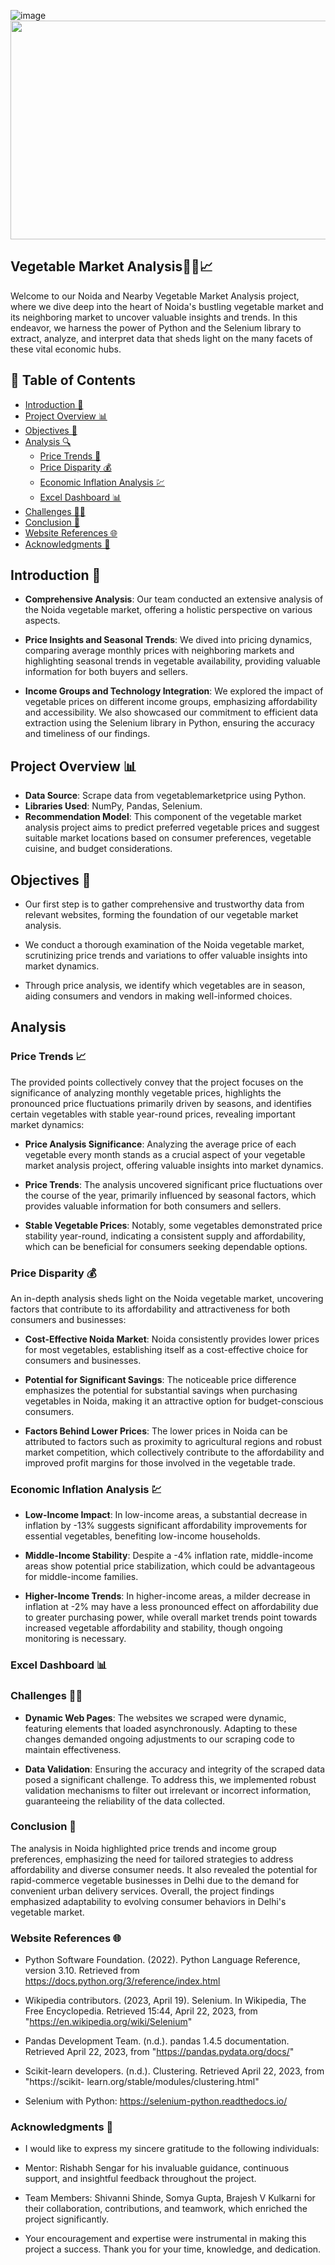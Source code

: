 ![image](https://github.com/Sourabh1129/Vegetable_Market_Analysis/assets/137646963/66249a48-5edc-4df8-ae3f-1b3d579036d6)<img src="https://us.123rf.com/450wm/microone/microone1810/microone181000166/109357276-vegetables-hand-drawn-background-organic-food-vegetable-set-sketch-vegan-vector-menu-design.jpg?ver=6" width="1000" height="350" align="center">
    
## Vegetable Market Analysis🥦🌽📈

Welcome to our Noida and Nearby Vegetable Market Analysis project, where we dive deep into the heart of Noida's bustling vegetable market and its neighboring market to uncover valuable insights and trends. In this endeavor, we harness the power of Python and the Selenium library to extract, analyze, and interpret data that sheds light on the many facets of these vital economic hubs.

## 📑 Table of Contents

- [Introduction 🌟](#introduction-)
- [Project Overview 📊](#project-overview-)
- [Objectives 🎯](#objectives-)
- [Analysis 🔍](#analysis)
   - [Price Trends 🚀](#price-trends-)
   - [Price Disparity 💰](#price-disparity-)
   - [Economic Inflation Analysis 💹](#economic-inflation-analysis-)
   - [Excel Dashboard 📊](#excel-dashboard-)
- [Challenges 🧗‍♂️](#challenges-)
- [Conclusion 🎯](#conclusion-)
- [Website References 🌐](#website-references-)
- [Acknowledgments 🙏](#acknowledgments-)

## Introduction 🌟
- **Comprehensive Analysis**: Our team conducted an extensive analysis of the Noida vegetable market, offering a holistic perspective on various aspects.

- **Price Insights and Seasonal Trends**: We dived into pricing dynamics, comparing average monthly prices with neighboring markets and highlighting seasonal trends in vegetable availability, providing valuable information for both buyers and sellers.

- **Income Groups and Technology Integration**: We explored the impact of vegetable prices on different income groups, emphasizing affordability and accessibility. We also showcased our commitment to efficient data extraction using the Selenium library in Python, ensuring the accuracy and timeliness of our findings.

## Project Overview 📊 

- **Data Source**: Scrape data from vegetablemarketprice using Python.
- **Libraries Used**: NumPy, Pandas, Selenium.
- **Recommendation Model**: This component of the vegetable market analysis project aims to predict preferred vegetable prices and suggest suitable market locations based on consumer preferences, vegetable cuisine, and budget considerations.

## Objectives 🎯

- Our first step is to gather comprehensive and trustworthy data from relevant websites, forming the foundation of our vegetable market analysis.

- We conduct a thorough examination of the Noida vegetable market, scrutinizing price trends and variations to offer valuable insights into market dynamics.

- Through price analysis, we identify which vegetables are in season, aiding consumers and vendors in making well-informed choices.

## Analysis
 ### Price Trends 📈
The provided points collectively convey that the project focuses on the significance of analyzing monthly vegetable prices, highlights the pronounced price fluctuations primarily driven by seasons, and identifies certain vegetables with stable year-round prices, revealing important market dynamics:

  - **Price Analysis Significance**: Analyzing the average price of each vegetable every month stands as a crucial aspect of your vegetable market analysis project, offering valuable insights into market dynamics.

  - **Price Trends**: The analysis uncovered significant price fluctuations over the course of the year, primarily influenced by seasonal factors, which provides valuable information for both consumers and sellers.

  - **Stable Vegetable Prices**: Notably, some vegetables demonstrated price stability year-round, indicating a consistent supply and affordability, which can be beneficial for consumers seeking dependable options.
 ### Price Disparity 💰
 An in-depth analysis sheds light on the Noida vegetable market, uncovering factors that contribute to its affordability and attractiveness for both consumers and businesses:
 
  - **Cost-Effective Noida Market**: Noida consistently provides lower prices for most vegetables, establishing itself as a cost-effective choice for consumers and businesses.

  - **Potential for Significant Savings**: The noticeable price difference emphasizes the potential for substantial savings when purchasing vegetables in Noida, making it an attractive option for budget-conscious 
      consumers.

  - **Factors Behind Lower Prices**: The lower prices in Noida can be attributed to factors such as proximity to agricultural regions and robust market competition, which collectively contribute to the affordability and 
   improved profit margins for those involved in the vegetable trade.

 ### Economic Inflation Analysis 💹
 - **Low-Income Impact**: In low-income areas, a substantial decrease in inflation by -13% suggests significant affordability improvements for essential vegetables, benefiting low-income households.

 - **Middle-Income Stability**: Despite a -4% inflation rate, middle-income areas show potential price stabilization, which could be advantageous for middle-income families.

 - **Higher-Income Trends**: In higher-income areas, a milder decrease in inflation at -2% may have a less pronounced effect on affordability due to greater purchasing power, while overall market trends point towards 
  increased vegetable affordability and stability, though ongoing monitoring is necessary.

  ### Excel Dashboard 📊


### Challenges 🧗‍♂️
- **Dynamic Web Pages**: The websites we scraped were dynamic, featuring elements that loaded asynchronously. Adapting to these changes demanded ongoing adjustments to our scraping code to maintain effectiveness.

- **Data Validation**: Ensuring the accuracy and integrity of the scraped data posed a significant challenge. To address this, we implemented robust validation mechanisms to filter out irrelevant or incorrect information, 
 guaranteeing the reliability of the data collected.

### Conclusion 🎯
The analysis in Noida highlighted price trends and income group preferences, emphasizing the need for tailored strategies to address affordability and diverse consumer needs. It also revealed the potential for rapid-commerce vegetable businesses in Delhi due to the demand for convenient urban delivery services. Overall, the project findings emphasized adaptability to evolving consumer behaviors in Delhi's vegetable market.


### Website References 🌐
- Python Software Foundation. (2022). Python Language Reference, version 3.10. Retrieved from 
https://docs.python.org/3/reference/index.html

- Wikipedia contributors. (2023, April 19). Selenium. In Wikipedia, The Free Encyclopedia. 
Retrieved 15:44, April 22, 2023, 
from "https://en.wikipedia.org/wiki/Selenium"

- Pandas Development Team. (n.d.). pandas 1.4.5 documentation. Retrieved April 22, 2023, from 
 "https://pandas.pydata.org/docs/"

- Scikit-learn developers. (n.d.). Clustering. Retrieved April 22, 2023, from "https://scikit- 
 learn.org/stable/modules/clustering.html"

- Selenium with Python: https://selenium-python.readthedocs.io/

 ### Acknowledgments 🙏
- I would like to express my sincere gratitude to the following individuals:

- Mentor: Rishabh Sengar for his invaluable guidance, continuous support, and insightful feedback 
  throughout the project.
- Team Members: Shivanni Shinde, Somya Gupta, Brajesh V Kulkarni for their collaboration, 
  contributions, and teamwork, which enriched the project significantly.
- Your encouragement and expertise were instrumental in making this project a success. Thank you 
  for your time, knowledge, and dedication.







